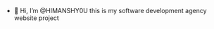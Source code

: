 - 👋 Hi, I’m @HIMANSHY0U
  this is my software development agency website project

<!---
HIMANSHY0U/HIMANSHY0U is a ✨ special ✨ repository because its `README.md` (this file) appears on your GitHub profile.
You can click the Preview link to take a look at your changes.
--->
